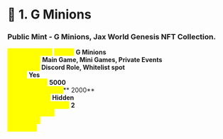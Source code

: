 # 📀 1. G Minions

### **Public Mint - G Minions, Jax World Genesis NFT Collection.** <a href="#public-mint-g-minions" id="public-mint-g-minions"></a>

_<mark style="color:yellow;">**NFT Collection**</mark>_ _<mark style="color:yellow;">**Name:**</mark>_ **G Minions**\
_<mark style="color:yellow;">**Utilization:**</mark>_ **Main Game, Mini Games, Private Events**\
_<mark style="color:yellow;">**Privileges:**</mark>_ **Discord Role, Whitelist spot**\
_<mark style="color:yellow;">**Boost:**</mark>_ **Yes**\
_<mark style="color:yellow;">**Total Supply:**</mark>_ **5000**\
_<mark style="color:yellow;">**Available for Mint:**</mark>_** 2000**\
_<mark style="color:yellow;">**Price per NFT:**</mark>_ **Hidden**\
_<mark style="color:yellow;">**Mint limit per wallet:**</mark>_ **2**\
_<mark style="color:yellow;">**Event Duration:**</mark>_ \
_<mark style="color:yellow;">**Start Date:**</mark>_\
_<mark style="color:yellow;">**End Date:**</mark>_&#x20;

